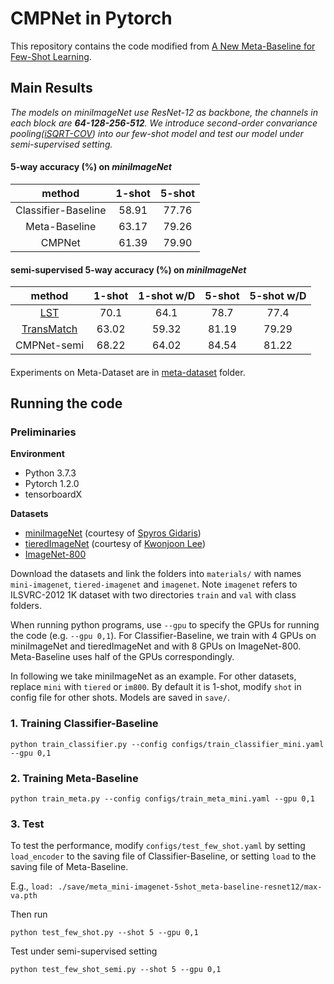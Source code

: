 # CMPNet in Pytorch

This repository contains the code modified from [A New Meta-Baseline for Few-Shot Learning](https://github.com/yinboc/few-shot-meta-baseline).

## Main Results

*The models on *miniImageNet*  use ResNet-12 as backbone, the channels in each block are **64-128-256-512**. We introduce second-order convariance pooling([iSQRT-COV](https://github.com/jiangtaoxie/fast-MPN-COV)) into our few-shot model and test our model under semi-supervised setting.*

#### 5-way accuracy (%) on *miniImageNet*

method|1-shot|5-shot
:-:|:-:|:-:
Classifier-Baseline |58.91|77.76|
Meta-Baseline |63.17|79.26|
CMPNet |61.39|79.90|

#### semi-supervised 5-way accuracy (%) on *miniImageNet*

method|1-shot|1-shot w/D|5-shot|5-shot w/D
:-:|:-:|:-:|:-:|:-:
[LST](https://arxiv.org/abs/1906.00562) |70.1|64.1|78.7|77.4
[TransMatch](https://arxiv.org/abs/1912.09033) |63.02|59.32|81.19|79.29
CMPNet-semi |68.22|64.02|84.54|81.22

####

Experiments on Meta-Dataset are in [meta-dataset](https://github.com/cyvius96/few-shot-meta-baseline/tree/master/meta-dataset) folder.

## Running the code

### Preliminaries

**Environment**
- Python 3.7.3
- Pytorch 1.2.0
- tensorboardX

**Datasets**
- [miniImageNet](https://drive.google.com/file/d/1fJAK5WZTjerW7EWHHQAR9pRJVNg1T1Y7/view?usp=sharing) (courtesy of [Spyros Gidaris](https://github.com/gidariss/FewShotWithoutForgetting))
- [tieredImageNet](https://drive.google.com/open?id=1nVGCTd9ttULRXFezh4xILQ9lUkg0WZCG) (courtesy of [Kwonjoon Lee](https://github.com/kjunelee/MetaOptNet))
- [ImageNet-800](http://image-net.org/challenges/LSVRC/2012/)

Download the datasets and link the folders into `materials/` with names `mini-imagenet`, `tiered-imagenet` and `imagenet`.
Note `imagenet` refers to ILSVRC-2012 1K dataset with two directories `train` and `val` with class folders.

When running python programs, use `--gpu` to specify the GPUs for running the code (e.g. `--gpu 0,1`).
For Classifier-Baseline, we train with 4 GPUs on miniImageNet and tieredImageNet and with 8 GPUs on ImageNet-800. Meta-Baseline uses half of the GPUs correspondingly.

In following we take miniImageNet as an example. For other datasets, replace `mini` with `tiered` or `im800`.
By default it is 1-shot, modify `shot` in config file for other shots. Models are saved in `save/`.

### 1. Training Classifier-Baseline
```
python train_classifier.py --config configs/train_classifier_mini.yaml --gpu 0,1
```

### 2. Training Meta-Baseline
```
python train_meta.py --config configs/train_meta_mini.yaml --gpu 0,1
```

### 3. Test
To test the performance, modify `configs/test_few_shot.yaml` by setting `load_encoder` to the saving file of Classifier-Baseline, or setting `load` to the saving file of Meta-Baseline.

E.g., `load: ./save/meta_mini-imagenet-5shot_meta-baseline-resnet12/max-va.pth`

Then run
```
python test_few_shot.py --shot 5 --gpu 0,1
```

Test under semi-supervised setting
```
python test_few_shot_semi.py --shot 5 --gpu 0,1
```
